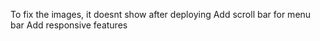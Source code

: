To fix the images, it doesnt show after deploying
Add scroll bar for menu bar
Add responsive features
